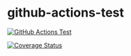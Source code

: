 # github-actions-test 

[![GitHub Actions Test](https://github.com/elysee-01/github-actions-test/actions/workflows/python-package.yml/badge.svg)](https://github.com/elysee-01/github-actions-test/actions/workflows/python-package.yml)

[![Coverage Status](https://coveralls.io/repos/github/elysee-01/github-actions-test/badge.svg?branch=main)](https://coveralls.io/github/elysee-01/github-actions-test?branch=main)
